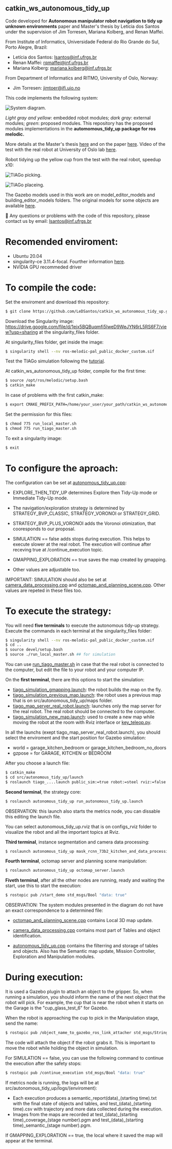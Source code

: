 ## catkin_ws_autonomous_tidy_up

Code developed for **Autonomous manipulator robot navigation to tidy up unknown environments** paper and Master's thesis by Letícia dos Santos under the supervision of Jim Torresen, Mariana Kolberg, and Renan Maffei.

From Institute of Informatics, Universidade Federal do Rio Grande do Sul, Porto Alegre, Brazil:
- Letícia dos Santos: lsantos@inf.ufrgs.br
- Renan Maffei: rqmaffei@inf.ufrgs.br
- Mariana Kolberg: mariana.kolberg@inf.ufrgs.br

From Department of Informatics and RITMO, University of Oslo, Norway:
- Jim Torresen: jimtoer@ifi.uio.no

This code implements the following system:

![System diagram.](images/system_diag.png)

*Light gray and yellow*: embedded robot modules; *dark gray*: external modules; *green*: proposed modules. This repository has the proposed modules implementations in the **automomous_tidy_up package for ros melodic.**

More details at the Master's thesis [here]() and on the paper [here](). Video of the test with the real robot at University of Oslo lab [here](https://www.youtube.com/playlist?list=PL93mJkxVSzyQpZxOhE7NLlZv27-3-pwFS).

Robot tidying up the yellow cup from the test with the real robot, speedup x10:

![TIAGo picking.](images/tiago_picking.gif)

![TIAGo placeing.](images/tiago_placing.gif)

The Gazebo models used in this work are on model_editor_models and building_editor_models folders. The original models for some objects are available [here](https://fuel.gazebosim.org/1.0/LeDSantos/fuel/collections/Autonomous%20manipulator%20robot%20navigation%20to%20tidy%20up%20unknown%20environments%20-%20public%20objects).

🤖 Any questions or problems with the code of this repository, please contact us by email: lsantos@inf.ufrgs.br

# Recomended enviroment:

- Ubuntu 20.04
- singularity-ce 3.11.4-focal. Fourther information [here](singularity_files/READEME.md).
- NVIDIA GPU recommeded driver

# To compile the code:

Set the enviroment and download this repository:

```sh
$ git clone https://github.com/LeDSantos/catkin_ws_autonomous_tidy_up.git
```

Download the Singularity image: https://drive.google.com/file/d/1ejx5BQBuqmfi5IweD9WeJYN6rL5RS6F7/view?usp=sharing at the singularity_files folder. 

At singularity_files folder, get inside the image:

``` sh
$ singularity shell --nv ros-melodic-pal_public_docker_custom.sif
```

Test the TIAGo simulation following the [tutorial](https://wiki.ros.org/Robots/TIAGo/Tutorials/Installation/Testing_simulation).

At catkin_ws_autonomous_tidy_up folder, compile for the first time:

``` sh
$ source /opt/ros/melodic/setup.bash
$ catkin_make
```

In case of problems with the first catkin_make:
```sh
$ export CMAKE_PREFIX_PATH=/home/your_user/your_path/catkin_ws_autonomous_tidy_up/devel:/tiago_public_ws/devel:/opt/ros/melodic
```

Set the permission for this files:

``` sh
$ chmod 775 run_local_master.sh
$ chmod 775 run_tiago_master.sh
```

To exit a singularity image:

``` sh
$ exit
```

# To configure the aproach:

The configuration can be set at [autonomous_tidy_up.cpp](src/autonomous_tidy_up/src/autonomous_tidy_up.cpp):

- EXPLORE_THEN_TIDY_UP determines Explore then Tidy-Up mode or Immediate Tidy-Up mode.

- The navigation/exploration strategy is determined by STRATEGY_BVP_CLASSIC, STRATEGY_VORONOI or STRATEGY_GRID.

 - STRATEGY_BVP_PLUS_VORONOI adds the Voronoi otimization, that cooresponds to our proposal.

- SIMULATION == false adds stops during execution. This helps to execute slower at the real robot. The execution will continue after receving true at /continue_execution topic.

- GMAPPING_EXPLORATION == true saves the map created by gmapping.

- Other values are adjustable too.

IMPORTANT: SIMULATION should also be set at [camera_data_processing.cpp](src/autonomous_tidy_up/src/camera_data_processing.cpp) and [octomap_and_planning_scene.cpp](src/autonomous_tidy_up/src/octomap_and_planning_scene.cpp). Other values are repeted in these files too.

# To execute the strategy:

You will need **five terminals** to execute the autonomous tidy-up strategy. Execute the commands in each terminal at the singularity_files folder:
``` sh
$ singularity shell --nv ros-melodic-pal_public_docker_custom.sif
$ cd ..
$ source devel/setup.bash
$ source ./run_local_master.sh ## for simulation
```

You can use [run_tiago_master.sh](run_tiago_master.sh) in case that the real robot is connected to the computer, but edit the file to your robot and your computer IP.

On the **first terminal**, there are this options to start the simulation:

- [tiago_simulation_gmapping.launch](src/autonomous_tidy_up/launch/tiago_simulation_gmapping.launch): the robot builds the map on the fly.
- [tiago_simulation_previous_map.launch](src/autonomous_tidy_up/launch/tiago_simulation_previous_map.launch): the robot uses a previous map that is on src/autonomous_tidy_up/maps folder.
- [tiago_map_server_real_robot.launch](src/autonomous_tidy_up/launch/tiago_map_server_real_robot.launch): launches only the map server for the real robot. The real robot should be connected to the computer.
- [tiago_simulation_new_map.launch](src/autonomous_tidy_up/launch/tiago_simulation_new_map.launch): used to create a new map while moving the robot at the room with Rviz interface or [key_teleop.py](http://wiki.ros.org/Robots/TIAGo/Tutorials/motions/key_teleop#Running_key_teleop).

In all the launchs (exept tiago_map_server_real_robot.launch), you should select the enviroment and the start position for Gazebo simulation:

- world = garage_kitchen_bedroom or garage_kitchen_bedroom_no_doors
- gzpose = for GARAGE, KITCHEN or BEDROOM

After you choose a launch file:
``` sh
$ catkin_make
$ cd src/autonomous_tidy_up/launch
$ roslaunch tiago_....launch public_sim:=true robot:=steel rviz:=false
```

**Second terminal**, the strategy core:
``` sh
$ roslaunch autonomous_tidy_up run_autonomous_tidy_up.launch
```

OBSERVATION: this launch also starts the metrics node, you can dissable this editing the launch file.

You can select autonomous_tidy_up.rviz that is on configs_rviz folder to visualize the robot and all the important topics at Rviz.

**Third terminal**, instance segmentation and camera data processing:
``` sh
$ roslaunch autonomous_tidy_up mask_rcnn_73b2_kitchen_and_data_processing.launch
```

**Fourth terminal**, octomap server and planning scene manipulation:
``` sh
$ roslaunch autonomous_tidy_up octomap_server.launch
```

**Fiveth terminal**, after all the other nodes are running, ready and waiting the start, use this to start the execution:
``` sh
$ rostopic pub /start_demo std_msgs/Bool "data: true"
```

OBSERVATION: The system modules presented in the diagram do not have an exact correspondence to a determined file:

- [octomap_and_planning_scene.cpp](src/autonomous_tidy_up/src/octomap_and_planning_scene.cpp) contains Local 3D map update. 

- [camera_data_processing.cpp](src/autonomous_tidy_up/src/camera_data_processing.cpp) contains most part of Tables and object identification.

- [autonomous_tidy_up.cpp](src/autonomous_tidy_up/src/autonomous_tidy_up.cpp) contains the filterring and storage of tables and objects. Also has the Semantic map update, Mission Controller, Exploration and Manipulation modules.

# During execution:

It is used a Gazebo plugin to attach an object to the gripper. So, when running a simulation, you should inform the name of the next object that the robot will pick. For example, the cup that is near the robot when it starts on the Garage is the "cup_glass_test_6" for Gazebo.

When the robot is approaching the cup to pick in the Manipulation stage, send the name:
```sh
$ rostopic pub /object_name_to_gazebo_ros_link_attacher std_msgs/String "data: 'cup_glass_test_6'"
```

The code will attach the object if the robot grabs it. This is important to move the robot while holding the object in simulation.

For SIMULATION == false, you can use the following command to continue the execution after the safety stops:
```sh
$ rostopic pub /continue_execution std_msgs/Bool "data: true"
```

If metrics node is running, the logs will be at src/autonomous_tidy_up/logs/(enviroment):
- Each execution produces a semantic_report(data)\_(starting time).txt with the final state of objects and tables, and test_(data)\_(starting time).csv with trajectory and more data collected during the execution.
- Images from the maps are recorded at test_(data)\_(starting time)\_coverage_(stage number).pgm and test_(data)\_(starting time)\_semantic_(stage number).pgm.

If GMAPPING_EXPLORATION == true, the local where it saved the map will appear at the terminal.
